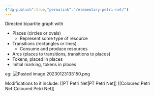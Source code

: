 ```yaml
---
{"dg-publish":true,"permalink":"/elementary-petri-net/"}
---
```


Directed bipartite graph with
- Places (circles or ovals)
	- Represent some type of resource
- Transitions (rectangles or lines)
	- Consume and produce resources
- Arcs (places to transitions, transitions to places)
- Tokens, placed in places
- Initial marking, tokens in places

eg:
![Pasted image 20230123133150.png](/img/user/_attachments/Pasted%20image%2020230123133150.png)

Modifications to it include:
[[PT Petri Net\|PT Petri Net]]
[[Coloured Petri Net\|Coloured Petri Net]]